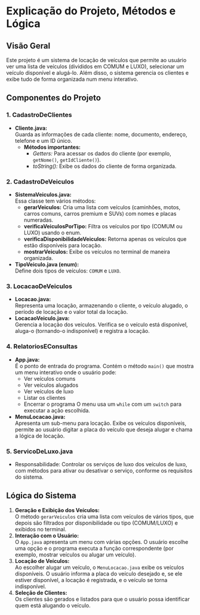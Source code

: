 # Explicação do Projeto, Métodos e Lógica

## Visão Geral
Este projeto é um sistema de locação de veículos que permite ao usuário ver uma lista de veículos (divididos em COMUM e LUXO), selecionar um veículo disponível e alugá-lo. Além disso, o sistema gerencia os clientes e exibe tudo de forma organizada num menu interativo.

## Componentes do Projeto

### 1. CadastroDeClientes
- **Cliente.java:**  
  Guarda as informações de cada cliente: nome, documento, endereço, telefone e um ID único.  
  - **Métodos importantes:**  
    - *Getters:* Para acessar os dados do cliente (por exemplo, `getNome()`, `getIdCliente()`).
    - *toString():* Exibe os dados do cliente de forma organizada.

### 2. CadastroDeVeiculos
- **SistemaVeiculos.java:**  
  Essa classe tem vários métodos:
  - **gerarVeiculos:** Cria uma lista com veículos (caminhões, motos, carros comuns, carros premium e SUVs) com nomes e placas numeradas.
  - **verificaVeiculosPorTipo:** Filtra os veículos por tipo (COMUM ou LUXO) usando o enum.
  - **verificaDisponibilidadeVeiculos:** Retorna apenas os veículos que estão disponíveis para locação.
  - **mostrarVeiculos:** Exibe os veículos no terminal de maneira organizada.
- **TipoVeiculo.java (enum):**  
  Define dois tipos de veículos: `COMUM` e `LUXO`.

### 3. LocacaoDeVeiculos
- **Locacao.java:**  
  Representa uma locação, armazenando o cliente, o veículo alugado, o período de locação e o valor total da locação.
- **LocacaoVeiculo.java:**  
  Gerencia a locação dos veículos. Verifica se o veículo está disponível, aluga-o (tornando-o indisponível) e registra a locação.

### 4. RelatoriosEConsultas
- **App.java:**  
  É o ponto de entrada do programa. Contém o método `main()` que mostra um menu interativo onde o usuário pode:
  - Ver veículos comuns
  - Ver veículos alugados
  - Ver veículos de luxo
  - Listar os clientes
  - Encerrar o programa
  O menu usa um `while` com um `switch` para executar a ação escolhida.
- **MenuLocacao.java:**  
  Apresenta um sub-menu para locação. Exibe os veículos disponíveis, permite ao usuário digitar a placa do veículo que deseja alugar e chama a lógica de locação.

### 5. ServicoDeLuxo.java

- Responsabilidade: Controlar os serviços de luxo dos veículos de luxo, com métodos para ativar ou desativar o serviço, conforme os requisitos do sistema.

## Lógica do Sistema
1. **Geração e Exibição dos Veículos:**  
   O método `gerarVeiculos` cria uma lista com veículos de vários tipos, que depois são filtrados por disponibilidade ou tipo (COMUM/LUXO) e exibidos no terminal.
2. **Interação com o Usuário:**  
   O `App.java` apresenta um menu com várias opções. O usuário escolhe uma opção e o programa executa a função correspondente (por exemplo, mostrar veículos ou alugar um veículo).
3. **Locação de Veículos:**  
   Ao escolher alugar um veículo, o `MenuLocacao.java` exibe os veículos disponíveis. O usuário informa a placa do veículo desejado e, se ele estiver disponível, a locação é registrada, e o veículo se torna indisponível.
4. **Seleção de Clientes:**  
   Os clientes são gerados e listados para que o usuário possa identificar quem está alugando o veículo.


